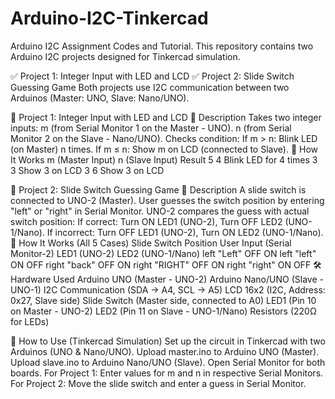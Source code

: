 # Arduino-I2C-Tinkercad
Arduino I2C Assignment Codes and Tutorial.
This repository contains two Arduino I2C projects designed for Tinkercad simulation.

✅ Project 1: Integer Input with LED and LCD
✅ Project 2: Slide Switch Guessing Game
Both projects use I2C communication between two Arduinos (Master: UNO, Slave: Nano/UNO).

📌 Project 1: Integer Input with LED and LCD
📝 Description
Takes two integer inputs:
m (from Serial Monitor 1 on the Master - UNO).
n (from Serial Monitor 2 on the Slave - Nano/UNO).
Checks condition:
If m > n: Blink LED (on Master) n times.
If m ≤ n: Show m on LCD (connected to Slave).
🔧 How It Works
m (Master Input)	n (Slave Input)	Result
5	4	Blink LED for 4 times
3	3	Show 3 on LCD
3	6	Show 3 on LCD

📌 Project 2: Slide Switch Guessing Game
📝 Description
A slide switch is connected to UNO-2 (Master).
User guesses the switch position by entering "left" or "right" in Serial Monitor.
UNO-2 compares the guess with actual switch position:
If correct: Turn ON LED1 (UNO-2), Turn OFF LED2 (UNO-1/Nano).
If incorrect: Turn OFF LED1 (UNO-2), Turn ON LED2 (UNO-1/Nano).
🔧 How It Works (All 5 Cases)
Slide Switch Position	User Input (Serial Monitor-2)	LED1 (UNO-2)	LED2 (UNO-1/Nano)
left	"Left"	OFF	ON
left	"left"	ON	OFF
right	"back"	OFF	ON
right	"RIGHT"	OFF	ON
right	"right"	ON	OFF
🛠️ Hardware Used
Arduino UNO (Master - UNO-2)
Arduino Nano/UNO (Slave - UNO-1)
I2C Communication (SDA → A4, SCL → A5)
LCD 16x2 (I2C, Address: 0x27, Slave side)
Slide Switch (Master side, connected to A0)
LED1 (Pin 10 on Master - UNO-2)
LED2 (Pin 11 on Slave - UNO-1/Nano)
Resistors (220Ω for LEDs)

🚀 How to Use (Tinkercad Simulation)
Set up the circuit in Tinkercad with two Arduinos (UNO & Nano/UNO).
Upload master.ino to Arduino UNO (Master).
Upload slave.ino to Arduino Nano/UNO (Slave).
Open Serial Monitor for both boards.
For Project 1: Enter values for m and n in respective Serial Monitors.
For Project 2: Move the slide switch and enter a guess in Serial Monitor.
